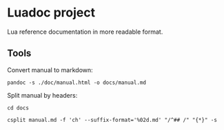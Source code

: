# Luadoc project

Lua reference documentation in more readable format.

## Tools

Convert manual to markdown:

```
pandoc -s ./doc/manual.html -o docs/manual.md
```


Split manual by headers:

```
cd docs

csplit manual.md -f 'ch' --suffix-format='%02d.md' "/^## /" "{*}" -s
```
